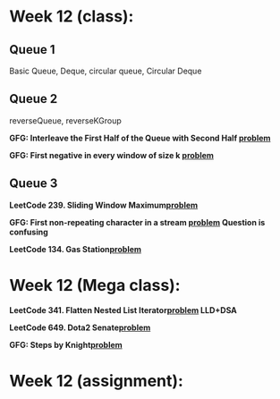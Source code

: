 # Week 12 (class):

## Queue 1

Basic Queue, Deque, circular queue, Circular Deque

## Queue 2

reverseQueue, reverseKGroup

**GFG: Interleave the First Half of the Queue with Second Half [problem](https://www.geeksforgeeks.org/problems/interleave-the-first-half-of-the-queue-with-second-half/0)**

**GFG: First negative in every window of size k [problem](https://www.geeksforgeeks.org/problems/first-negative-integer-in-every-window-of-size-k3345/1)**

## Queue 3

**LeetCode 239. Sliding Window Maximum[problem](https://leetcode.com/problems/sliding-window-maximum/)**

**GFG: First non-repeating character in a stream [problem](https://www.geeksforgeeks.org/problems/first-non-repeating-character-in-a-stream1216/1) Question is confusing**

**LeetCode 134. Gas Station[problem](https://leetcode.com/problems/gas-station/)**

# Week 12 (Mega class):

**LeetCode 341. Flatten Nested List Iterator[problem](https://leetcode.com/problems/flatten-nested-list-iterator/) LLD+DSA**

**LeetCode 649. Dota2 Senate[problem](https://leetcode.com/problems/dota2-senate/)**

**GFG: Steps by Knight[problem](https://www.geeksforgeeks.org/problems/steps-by-knight5927/1)**

# Week 12 (assignment):
